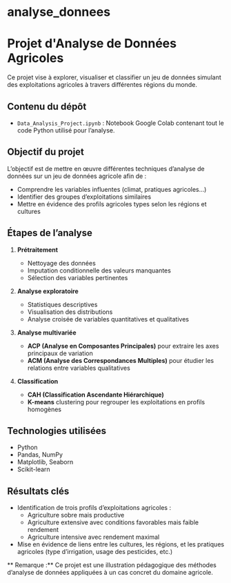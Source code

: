 # analyse_donnees
#  Projet d'Analyse de Données Agricoles

Ce projet vise à explorer, visualiser et classifier un jeu de données simulant des exploitations agricoles à travers différentes régions du monde. 

##  Contenu du dépôt

- `Data_Analysis_Project.ipynb` : Notebook Google Colab contenant tout le code Python utilisé pour l’analyse.

##  Objectif du projet

L’objectif est de mettre en œuvre différentes techniques d’analyse de données sur un jeu de données agricole afin de :
- Comprendre les variables influentes (climat, pratiques agricoles…)
- Identifier des groupes d’exploitations similaires
- Mettre en évidence des profils agricoles types selon les régions et cultures

##  Étapes de l’analyse

1. **Prétraitement**
   - Nettoyage des données
   - Imputation conditionnelle des valeurs manquantes
   - Sélection des variables pertinentes

2. **Analyse exploratoire**
   - Statistiques descriptives
   - Visualisation des distributions
   - Analyse croisée de variables quantitatives et qualitatives

3. **Analyse multivariée**
   - **ACP (Analyse en Composantes Principales)** pour extraire les axes principaux de variation
   - **ACM (Analyse des Correspondances Multiples)** pour étudier les relations entre variables qualitatives

4. **Classification**
   - **CAH (Classification Ascendante Hiérarchique)**
   - **K-means** clustering pour regrouper les exploitations en profils homogènes

##  Technologies utilisées

- Python
- Pandas, NumPy
- Matplotlib, Seaborn
- Scikit-learn

##  Résultats clés

- Identification de trois profils d’exploitations agricoles :
  -  Agriculture sobre mais productive
  - Agriculture extensive avec conditions favorables mais faible rendement
  -  Agriculture intensive avec rendement maximal
- Mise en évidence de liens entre les cultures, les régions, et les pratiques agricoles (type d’irrigation, usage des pesticides, etc.)


** Remarque :** Ce projet est une illustration pédagogique des méthodes d’analyse de données appliquées à un cas concret du domaine agricole.
